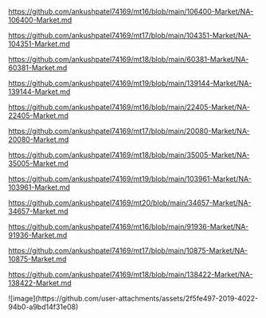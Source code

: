 <p><a href="https://github.com/ankushpatel74169/mt16/blob/main/106400-Market/NA-106400-Market.md">https://github.com/ankushpatel74169/mt16/blob/main/106400-Market/NA-106400-Market.md</a></p><p><a href="https://github.com/ankushpatel74169/mt17/blob/main/104351-Market/NA-104351-Market.md">https://github.com/ankushpatel74169/mt17/blob/main/104351-Market/NA-104351-Market.md</a></p><p><a href="https://github.com/ankushpatel74169/mt18/blob/main/60381-Market/NA-60381-Market.md">https://github.com/ankushpatel74169/mt18/blob/main/60381-Market/NA-60381-Market.md</a></p><p><a href="https://github.com/ankushpatel74169/mt19/blob/main/139144-Market/NA-139144-Market.md">https://github.com/ankushpatel74169/mt19/blob/main/139144-Market/NA-139144-Market.md</a></p><p><a href="https://github.com/ankushpatel74169/mt16/blob/main/22405-Market/NA-22405-Market.md">https://github.com/ankushpatel74169/mt16/blob/main/22405-Market/NA-22405-Market.md</a></p><p><a href="https://github.com/ankushpatel74169/mt17/blob/main/20080-Market/NA-20080-Market.md">https://github.com/ankushpatel74169/mt17/blob/main/20080-Market/NA-20080-Market.md</a></p><p><a href="https://github.com/ankushpatel74169/mt18/blob/main/35005-Market/NA-35005-Market.md">https://github.com/ankushpatel74169/mt18/blob/main/35005-Market/NA-35005-Market.md</a></p><p><a href="https://github.com/ankushpatel74169/mt19/blob/main/103961-Market/NA-103961-Market.md">https://github.com/ankushpatel74169/mt19/blob/main/103961-Market/NA-103961-Market.md</a></p><p><a href="https://github.com/ankushpatel74169/mt20/blob/main/34657-Market/NA-34657-Market.md">https://github.com/ankushpatel74169/mt20/blob/main/34657-Market/NA-34657-Market.md</a></p><p><a href="https://github.com/ankushpatel74169/mt16/blob/main/91936-Market/NA-91936-Market.md">https://github.com/ankushpatel74169/mt16/blob/main/91936-Market/NA-91936-Market.md</a></p><p><a href="https://github.com/ankushpatel74169/mt17/blob/main/10875-Market/NA-10875-Market.md">https://github.com/ankushpatel74169/mt17/blob/main/10875-Market/NA-10875-Market.md</a></p><p><a href="https://github.com/ankushpatel74169/mt18/blob/main/138422-Market/NA-138422-Market.md">https://github.com/ankushpatel74169/mt18/blob/main/138422-Market/NA-138422-Market.md</a></p>
![image](https://github.com/user-attachments/assets/2f5fe497-2019-4022-94b0-a9bd14f31e08)
